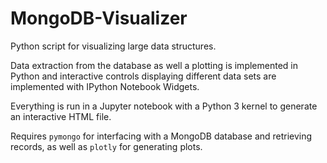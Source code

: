 # MongoDB-Visualizer

Python script for visualizing large data structures.

Data extraction from the database as well a plotting is implemented in Python and interactive controls displaying different data sets are implemented with IPython Notebook Widgets.

Everything is run in a Jupyter notebook with a Python 3 kernel to generate an interactive HTML file.

Requires `pymongo` for interfacing with a MongoDB database and retrieving records, as well as `plotly` for generating plots.
